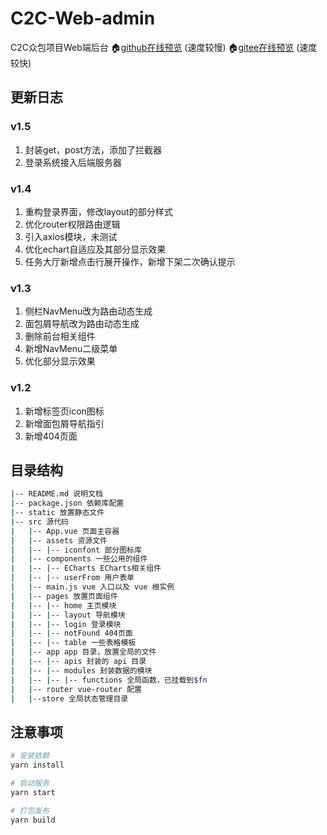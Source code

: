 # C2C-Web-admin
C2C众包项目Web端后台
🏠[github在线预览](https://sunstark.github.io/C2C-Web-admin/dist/#) (速度较慢)
🏠[gitee在线预览](http://sunstark.gitee.io/c2c-web-admin/#) (速度较快)

## 更新日志
### v1.5
1. 封装get，post方法，添加了拦截器
2. 登录系统接入后端服务器

### v1.4
1. 重构登录界面，修改layout的部分样式
2. 优化router权限路由逻辑
3. 引入axios模块，未测试
4. 优化echart自适应及其部分显示效果
5. 任务大厅新增点击行展开操作，新增下架二次确认提示

### v1.3
1. 侧栏NavMenu改为路由动态生成
2. 面包屑导航改为路由动态生成
3. 删除前台相关组件
4. 新增NavMenu二级菜单
5. 优化部分显示效果

### v1.2
1. 新增标签页icon图标
2. 新增面包屑导航指引
3. 新增404页面

## 目录结构
```bash
|-- README.md 说明文档
|-- package.json 依赖库配置
|-- static 放置静态文件
|-- src 源代码
|   |-- App.vue 页面主容器
|   |-- assets 资源文件
|   |-- |-- iconfont 部分图标库
|   |-- components 一些公用的组件
|   |-- |-- ECharts ECharts相关组件
|   |-- |-- userFrom 用户表单
|   |-- main.js vue 入口以及 vue 根实例
|   |-- pages 放置页面组件
|   |-- |-- home 主页模块
|   |-- |-- layout 导航模块
|   |-- |-- login 登录模块
|   |-- |-- notFound 404页面
|   |-- |-- table 一些表格模板
|   |-- app app 目录，放置全局的文件
|   |-- |-- apis 封装的 api 目录
|   |-- |-- modules 封装数据的模块
|   |-- |-- |-- functions 全局函数，已挂载到$fn
|   |-- router vue-router 配置
|   |--store 全局状态管理目录
```
## 注意事项
```bash
# 安装依赖
yarn install

# 启动服务
yarn start

# 打包发布
yarn build
```
